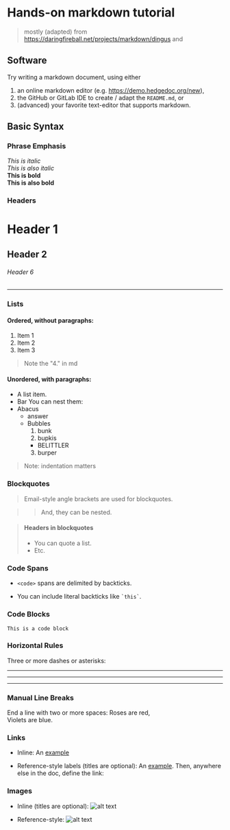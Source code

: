 
# Hands-on markdown tutorial

> mostly (adapted) from <https://daringfireball.net/projects/markdown/dingus> and

## Software

Try writing a markdown document, using either

1. an online markdown editor (e.g. <https://demo.hedgedoc.org/new>),
1. the GitHub or GitLab IDE to create / adapt the `README.md`, or
1. (advanced) your favorite text-editor that supports markdown.

## Basic Syntax

### Phrase Emphasis

*This is italic*   
_This is also italic_   
**This is bold**  
__This is also bold__ 

### Headers

# Header 1

## Header 2

###### Header 6

---- 

### Lists

#### Ordered, without paragraphs:

1. Item 1 
2. Item 2
4. Item 3


> Note the "4." in md

#### Unordered, with paragraphs:

- A list item.
- Bar
You can nest them:
- Abacus
  * answer
  * Bubbles
    1. bunk
    2. bupkis
      - BELITTLER
    3. burper

> Note: indentation matters

### Blockquotes

> Email-style angle brackets
> are used for blockquotes.

> > And, they can be nested.

> #### Headers in blockquotes
>
> - You can quote a list.
> - Etc.

### Code Spans

- `<code>` spans are delimited by backticks.

- You can include literal backticks like `` `this` ``.

### Code Blocks

```
This is a code block
```

### Horizontal Rules

Three or more dashes or asterisks:

---

* * *

- - - -

### Manual Line Breaks

End a line with two or more spaces:
Roses are red,  
Violets are blue.

### Links

- Inline:
  An [example](http://url.com/ "Title")

- Reference-style labels (titles are optional):
  An [example][id]. Then, anywhere else in the doc, define the link:

  [id]: http://example.com/  "Title"

### Images

- Inline (titles are optional):
![alt text](/path/img.jpg "Title")

- Reference-style:
![alt text][id]

[id]: /url/to/img.jpg "Title"
